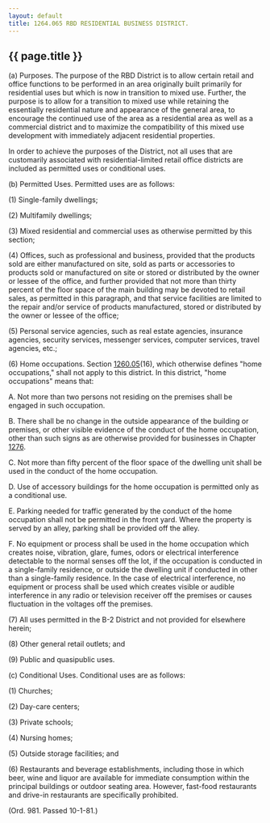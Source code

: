 ```yaml
---
layout: default 
title: 1264.065 RBD RESIDENTIAL BUSINESS DISTRICT.
---
```


{{ page.title }}
----------------

​(a) Purposes. The purpose of the RBD District is to allow certain
retail and office functions to be performed in an area originally built
primarily for residential uses but which is now in transition to mixed
use. Further, the purpose is to allow for a transition to mixed use
while retaining the essentially residential nature and appearance of the
general area, to encourage the continued use of the area as a
residential area as well as a commercial district and to maximize the
compatibility of this mixed use development with immediately adjacent
residential properties.

In order to achieve the purposes of the District, not all uses that are
customarily associated with residential-limited retail office districts
are included as permitted uses or conditional uses.

​(b) Permitted Uses. Permitted uses are as follows:

​(1) Single-family dwellings;

​(2) Multifamily dwellings;

​(3) Mixed residential and commercial uses as otherwise permitted by
this section;

​(4) Offices, such as professional and business, provided that the
products sold are either manufactured on site, sold as parts or
accessories to products sold or manufactured on site or stored or
distributed by the owner or lessee of the office, and further provided
that not more than thirty percent of the floor space of the main
building may be devoted to retail sales, as permitted in this paragraph,
and that service facilities are limited to the repair and/or service of
products manufactured, stored or distributed by the owner or lessee of
the office;

​(5) Personal service agencies, such as real estate agencies, insurance
agencies, security services, messenger services, computer services,
travel agencies, etc.;

​(6) Home occupations. Section [1260.05](4c942bd2.html)(16), which
otherwise defines "home occupations," shall not apply to this district.
In this district, "home occupations" means that:

A. Not more than two persons not residing on the premises shall be
engaged in such occupation.

B. There shall be no change in the outside appearance of the building or
premises, or other visible evidence of the conduct of the home
occupation, other than such signs as are otherwise provided for
businesses in Chapter [1276](54966c10.html).

C. Not more than fifty percent of the floor space of the dwelling unit
shall be used in the conduct of the home occupation.

D. Use of accessory buildings for the home occupation is permitted only
as a conditional use.

E. Parking needed for traffic generated by the conduct of the home
occupation shall not be permitted in the front yard. Where the property
is served by an alley, parking shall be provided off the alley.

F. No equipment or process shall be used in the home occupation which
creates noise, vibration, glare, fumes, odors or electrical interference
detectable to the normal senses off the lot, if the occupation is
conducted in a single-family residence, or outside the dwelling unit if
conducted in other than a single-family residence. In the case of
electrical interference, no equipment or process shall be used which
creates visible or audible interference in any radio or television
receiver off the premises or causes fluctuation in the voltages off the
premises.

​(7) All uses permitted in the B-2 District and not provided for
elsewhere herein;

​(8) Other general retail outlets; and

​(9) Public and quasipublic uses.

​(c) Conditional Uses. Conditional uses are as follows:

​(1) Churches;

​(2) Day-care centers;

​(3) Private schools;

​(4) Nursing homes;

​(5) Outside storage facilities; and

​(6) Restaurants and beverage establishments, including those in which
beer, wine and liquor are available for immediate consumption within the
principal buildings or outdoor seating area. However, fast-food
restaurants and drive-in restaurants are specifically prohibited.

(Ord. 981. Passed 10-1-81.)
